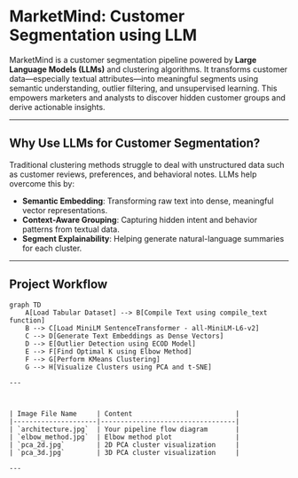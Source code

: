 # MarketMind: Customer Segmentation using LLM

MarketMind is a customer segmentation pipeline powered by **Large Language Models (LLMs)** and clustering algorithms. It transforms customer data—especially textual attributes—into meaningful segments using semantic understanding, outlier filtering, and unsupervised learning. This empowers marketers and analysts to discover hidden customer groups and derive actionable insights.

---

##  Why Use LLMs for Customer Segmentation?

Traditional clustering methods struggle to deal with unstructured data such as customer reviews, preferences, and behavioral notes. LLMs help overcome this by:

-  **Semantic Embedding**: Transforming raw text into dense, meaningful vector representations.
-  **Context-Aware Grouping**: Capturing hidden intent and behavior patterns from textual data.
-  **Segment Explainability**: Helping generate natural-language summaries for each cluster.

---

## Project Workflow

```mermaid
graph TD
    A[Load Tabular Dataset] --> B[Compile Text using compile_text function]
    B --> C[Load MiniLM SentenceTransformer - all-MiniLM-L6-v2]
    C --> D[Generate Text Embeddings as Dense Vectors]
    D --> E[Outlier Detection using ECOD Model]
    E --> F[Find Optimal K using Elbow Method]
    F --> G[Perform KMeans Clustering]
    G --> H[Visualize Clusters using PCA and t-SNE]
 
---



| Image File Name     | Content                          |
|---------------------|----------------------------------|
| `architecture.jpg`  | Your pipeline flow diagram       |
| `elbow_method.jpg`  | Elbow method plot                |
| `pca_2d.jpg`        | 2D PCA cluster visualization     |
| `pca_3d.jpg`        | 3D PCA cluster visualization     |

---

 
